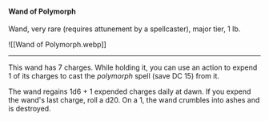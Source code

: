 #### Wand of Polymorph

Wand, very rare (requires attunement by a spellcaster), major tier, 1 lb.

![[Wand of Polymorph.webp]]

---

This wand has 7 charges. While holding it, you can use an action to expend 1 of its charges to cast the *polymorph* spell (save DC 15) from it.

The wand regains 1d6 + 1 expended charges daily at dawn. If you expend the wand's last charge, roll a d20. On a 1, the wand crumbles into ashes and is destroyed.
